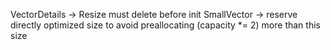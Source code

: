
VectorDetails -> Resize must delete before init
SmallVector -> reserve directly optimized size to avoid preallocating (capacity *= 2) more than this size